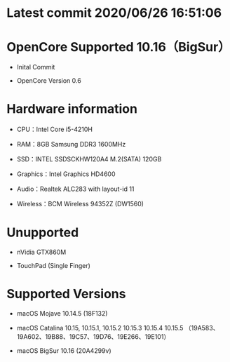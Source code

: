 # Latest commit  2020/06/26 16:51:06


# OpenCore Supported 10.16（BigSur）

* Inital Commit

* OpenCore Version 0.6


# Hardware information 

* CPU：Intel Core i5-4210H

* RAM：8GB Samsung DDR3 1600MHz

* SSD：INTEL SSDSCKHW120A4 M.2(SATA) 120GB

* Graphics：Intel Graphics HD4600

* Audio：Realtek ALC283 with layout-id 11

* Wireless：BCM Wireless 94352Z (DW1560)

# Unupported 

* nVidia GTX860M

* TouchPad (Single Finger)

# Supported Versions

* macOS Mojave 10.14.5 (18F132)

* macOS Catalina 10.15, 10.15.1, 10.15.2 10.15.3 10.15.4 10.15.5 （19A583、19A602、19B88、19C57、19D76、19E266、19E101）

* macOS BigSur 10.16 (20A4299v)
